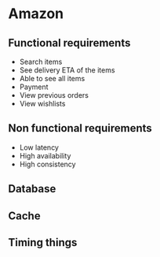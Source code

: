# Amazon 

## Functional requirements

- Search items
- See delivery ETA of the items
- Able to see all items
- Payment
- View previous orders
- View wishlists

## Non functional requirements

- Low latency
- High availability
- High consistency

## Database

## Cache

## Timing things

